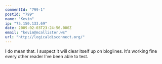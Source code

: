 ```yaml
---
commentId: "799-1"
postId: "799"
name: "Kevin"
ip: "75.150.133.69"
date: 2009-02-03T23:24:56.000Z
email: "kevin@mcallister.ws"
url: "http://logicaldisconnect.org/"
---
```

<p>I do mean that.  I suspect it will clear itself up on bloglines.  It's working fine every other reader I've been able to test.</p>